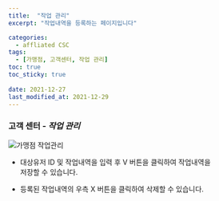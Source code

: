 ```yaml
---
title:  "작업 관리"
excerpt: "작업내역을 등록하는 페이지입니다"

categories:
  - affliated CSC
tags:
  - [가맹점, 고객센터, 작업 관리]
toc: true
toc_sticky: true
 
date: 2021-12-27
last_modified_at: 2021-12-29
---
```

### 고객 센터 - *작업 관리*
![가맹점 작업관리](https://user-images.githubusercontent.com/95394003/147629200-1126f8cf-839d-4db2-964a-272f346f7dbb.jpeg)
<br>

- 대상유저 ID 및 작업내역을 입력 후 V 버튼을 클릭하여 작업내역을<br>저장할 수 있습니다.

- 등록된 작업내역의 우측 X 버튼을 클릭하여 삭제할 수 있습니다.
